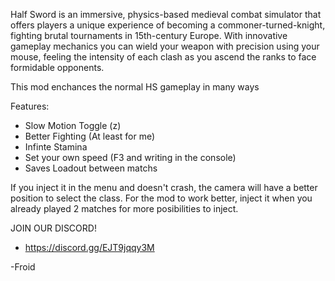 Half Sword is an immersive, physics-based medieval combat simulator that offers players a unique experience of becoming a commoner-turned-knight, fighting brutal tournaments in 15th-century Europe. With innovative gameplay mechanics you can wield your weapon with
precision using your mouse, feeling the intensity of each clash as you ascend the ranks to face formidable opponents.

This mod enchances the normal HS gameplay in many ways

Features:
* Slow Motion Toggle (z)
* Better Fighting (At least for me)
* Infinte Stamina
* Set your own speed (F3 and writing in the console)
* Saves Loadout between matchs

If you inject it in the menu and doesn't crash, the camera will have a better position to select the class.
For the mod to work better, inject it when you already played 2 matches for more posibilities to inject.

JOIN OUR DISCORD!
* https://discord.gg/EJT9jqqy3M

-Froid
